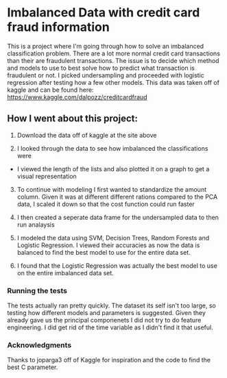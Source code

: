 # Imbalanced Data with credit card fraud information 
This is a project where I'm going through how to solve an imbalanced classification problem. There are a lot more normal credit card transactions than their are fraudulent transactions. The issue is to decide which method and models to use to best solve how to predict what transaction is fraudulent or not. I picked undersampling and proceeded with logistic regression after testing how a few other models. This data was taken off of kaggle and can be found here: https://www.kaggle.com/dalpozz/creditcardfraud


## How I went about this project: 

1) Download the data off of kaggle at the site above

2) I looked through the data to see how imbalanced the classifications were
  - I viewed the length of the lists and also plotted it on a graph to get a visual representation
  
3) To continue with modeling I first wanted to standardize the amount column. Given it was at different different rations compared to the PCA data, I scaled it down so that the cost function could run faster 

4) I then created a seperate data frame for the undersampled data to then run analaysis

5) I modeled the data using SVM, Decision Trees, Random Forests and Logistic Regression. I viewed their accuracies as now the data is balanced to find the best model to use for the entire data set. 

6) I found that the Logistic Regression was actually the best model to use on the entire imbalanced data set.

### Running the tests
The tests actually ran pretty quickly. The dataset its self isn't too large, so testing how different models and parameters is suggested. Given they already gave us the principal componenets I did not try to do feature engineering. I did get rid of the time variable as I didn't find it that useful.

### Acknowledgments
Thanks to joparga3 off of Kaggle for inspiration and the code to find the best C parameter. 
